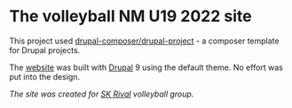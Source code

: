 # The volleyball NM U19 2022 site

This project used [drupal-composer/drupal-project](https://github.com/drupal-composer/drupal-project) - a composer template for Drupal projects.

The [website](https://molde2022.u19nm.no/) was built with [Drupal](https://www.drupal.org/) 9 using the default theme. No effort was put into the design.

*The site was created for [SK Rival](https://rivalsport.no/) volleyball group.*
